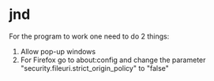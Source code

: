 # jnd

For the program to work one need to do 2 things:
1. Allow pop-up windows
2. For Firefox go to about:config and change the parameter
"security.fileuri.strict_origin_policy" to "false"
